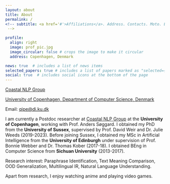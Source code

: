 ```yaml
---
layout: about
title: About
permalink: /
<!-- subtitle: <a href='#'>Affiliations</a>. Address. Contacts. Moto. Etc.
 -->

profile:
  align: right
  image: prof_pic.jpg
  image_circular: false # crops the image to make it circular
  address: Copenhagen, Denmark

news: true  # includes a list of news items
selected_papers: true # includes a list of papers marked as "selected={true}"
social: true  # includes social icons at the bottom of the page
---
```

[Coastal NLP Group](https://coastalcph.github.io/)

[University of Copenhagen, Department of Computer Science, Denmark](https://di.ku.dk/english/)

Email: qipe@di.ku.dk

I am currently a Postdoc researcher at [Coastal NLP Group](https://coastalcph.github.io/) at the **University of Copenhagen**, working with Prof. Anders Søggard. I obtained my PhD from the **University of Sussex**, supervised by Prof. David Weir and Dr. Julie Weeds (2019-2023). Before joining Sussex, I obtained my MSc in Artificial Intelligence from the **University of Edinburgh** under supervision of Prof. Bonnie Webber and Dr. Thomas Kober (2017-18). I obtained BEng in Computer Science from **Sichuan University** (2013-2017). 

Research interest: Paraphrase Identification, Text Meaning Comparison, OOD Generalization, Multilingual IR, Natural Language Understanding.

Apart from research, I enjoy watching anime and playing video games.

<!-- Write your biography here. Tell the world about yourself. Link to your favorite [subreddit](http://reddit.com). You can put a picture in, too. The code is already in, just name your picture `prof_pic.jpg` and put it in the `img/` folder. -->

<!-- Put your address / P.O. box / other info right below your picture. You can also disable any these elements by editing `profile` property of the YAML header of your `_pages/about.md`. Edit `_bibliography/papers.bib` and Jekyll will render your [publications page](/al-folio/publications/) automatically.
 -->
<!-- Link to your social media connections, too. This theme is set up to use [Font Awesome icons](http://fortawesome.github.io/Font-Awesome/) and [Academicons](https://jpswalsh.github.io/academicons/), like the ones below. Add your Facebook, Twitter, LinkedIn, Google Scholar, or just disable all of them.
 -->